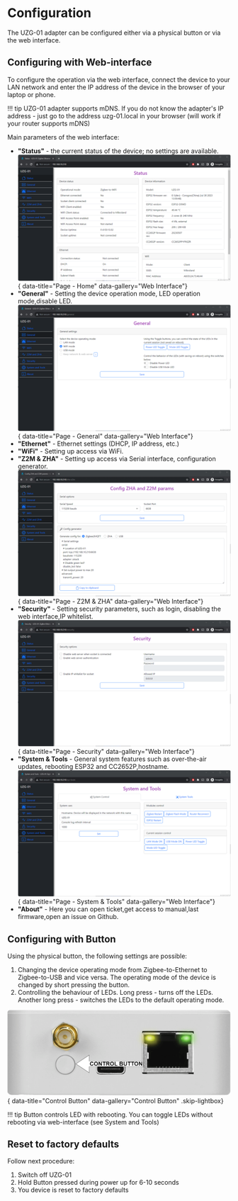 # Configuration

The UZG-01 adapter can be configured either via a physical button or via the web interface.

## Configuring with Web-interface
To configure the operation via the web interface, connect the device to your LAN network and enter the IP address of the device in the browser of your laptop or phone. 

!!! tip
        UZG-01 adapter supports mDNS. If you do not know the adapter's IP address - just go to the address uzg-01.local in your browser (will work if your router supports mDNS)

Main parameters of the web interface:

- **"Status"** -  the current status of the device; no settings are available.
![Home](assets/images/configuration/home.png){ data-title="Page - Home" data-gallery="Web Interface"}
- **"General"** - Setting the device operation mode, LED operation mode,disable LED.
![General](assets/images/configuration/general.png){ data-title="Page - General" data-gallery="Web Interface"}
- **"Ethernet"** - Ethernet settings (DHCP, IP address, etc.)
- **"WiFi"** - Setting up access via WiFi.
- **"Z2M & ZHA"** - Setting up access via Serial interface, configuration generator.
![Z2M & ZHA](assets/images/configuration/z2m-zha-config.png){ data-title="Page - Z2M & ZHA" data-gallery="Web Interface"}
- **"Security"** - Setting security parameters, such as login, disabling the web interface,IP whitelist.
![Security](assets/images/configuration/security.png){ data-title="Page - Security" data-gallery="Web Interface"}
- **"System & Tools** - General system features such as over-the-air updates, rebooting ESP32 and CC2652P,hostname.
![System & Tools](assets/images/configuration/system-tools.png){ data-title="Page - System & Tools" data-gallery="Web Interface"}
- **"About"** - Here you can open ticket,get access to manual,last firmware,open an issue on Github.

## Configuring with Button
Using the physical button, the following settings are possible:

1. Changing the device operating mode from Zigbee-to-Ethernet to Zigbee-to-USB and vice versa. The operating mode of the device is changed by short pressing the button.
2. Controlling the behaviour of LEDs. Long press - turns off the LEDs. Another long press - switches the LEDs to the default operating mode.

![Control Button](assets/images/configuration/button.png){ data-title="Control Button" data-gallery="Control Button" .skip-lightbox}

!!! tip
    Button controls LED with rebooting. You can toggle LEDs without rebooting via web-interface (see System and Tools)

## Reset to factory defaults

Follow next procedure:

1. Switch off UZG-01
2. Hold Button pressed during power up for 6-10 seconds
3. You device is reset to factory defaults